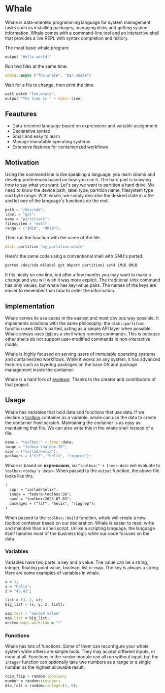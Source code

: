 # Whale

Whale is data-oriented programming language for system management tasks such as
installing packages, managing disks and getting system information. Whale comes
with a command-line tool and an interactive shell that provides a live REPL with
syntax completion and history.

The most basic whale program:

```rust
output "Hello world!"
```

Run two files at the same time:

```rust
whale::async ("foo.whale", "bar.whale")
```

Wait for a file to change, then print the time:

```rust
wait watch "foo.whale";
output "The time is " + date::time;
```

## Feautures

- Data-oriented language based on expressions and variable assignment
- Declarative syntax
- Small and easy to learn
- Manage immutable operating systems
- Extensive features for containerized workflows

## Motivation

Using the command line is like speaking a language: you learn idioms and develop
preferences based on how you use it. The hard part is knowing *how* to say
what you want. Let's say we want to partition a hard drive. We need to know
the device path, label type, partition name, filesystem type and byte range.
With whale, we simply describe the desired state in a file and let one of the
language's functions do the rest.

```rust
path = "/dev/sda";
label = "gpt";
name = "partition1";
filesystem = "ext4";
range = ("1Mib", "8MiB");
```

Then run the function with the name of the file.

```rust
disk::partition "my_partition.whale"
```

Here's the same code using a conventional shell with GNU's parted.

```sh
parted /dev/sda mklabel gpt mkpart partition1 ext4 1MiB 8MiB 
```

It fits nicely on one line, but after a few months you may want to make a change
and you will wish it was more explicit. The traditional Unix command has only
values, but whale has key-value pairs. The names of the keys are easier to
remember than how to order the information.

## Implementation

Whale serves its use cases in the easiest and most obvious way possible. It
implements solutions with the same philosophy: the `disk::partition` function
uses GNU's parted, acting as a simple API layer when possible. Whale always uses
[fish] as a shell when running commands. This is because other shells do not
support user-modified commands in non-interactive mode.

Whale is highly focused on serving users of immutable operating systems and
containerized workflows. While it works an any system, it has advanced features
such as layering packages on the base OS and package management inside the
container.

Whale is a hard fork of [evalexpr]. Thanks to the creator and contributors of
that project.

## Usage

Whale has variables that hold data and functions that use data. If we declare
a [toolbox] container as a variable, whale can use the data to create the
container from scratch. Maintaining the container is as easy as maintaining that
file. We can also write this in the whale shell instead of a file.

```rust
name = "toolbox:" + time::date;
image = "fedora-toolbox:38";
copr = ("varlad/helix");
packages = ("fzf", "helix", "ripgrep");
```

Whale is based on **expressions**, so `"toolbox:" + time::date` will evaluate to
`toolbox:<today's date>`. When passed to the `output` function, the above file
looks like this.

```txt
(
  copr = "varlad/helix";
  image = "fedora-toolbox:38"; 
  name = "toolbox:2023-07-03"; 
  packages = ("fzf", "helix", "ripgrep");
)
```

When passed to the `toolbox::build` function, whale will create a new toolbox
container based on our declaration. Whale is easier to read, write and maintain
than a shell script. Unlike a scripting language, the language itself handles
most of the business logic while our code focuses on the data.

### Variables

Variables have two parts: a key and a value. The value can be a string, integer,
floating point value, boolean, list or map. The key is always a string. Here are
some examples of variables in whale.

```ruby
x = 1;
y = "hello";
z = "42.42";

list = (3, 2, x);
big_list = (x, y, z, list);

map.text = "nested value"
map.list = big_list;
nested.maps.work.too = "!"
```

### Functions

Whale has lots of functions. Some of them can reconfigure your whole system
while others are simple tools. They may accept different inputs, or none at all.
Functions in the `random` module can all run without input, but the `integer`
function can optionally take two numbers as a range or a single number as the
highest allowable result.

```ruby
coin_flip = random::boolean;
number = random::integer;
die_roll = random::integer(1, 6);
```

[evalexpr]: https://github.com/ISibboI/evalexpr
[toolbox]: https://containertoolbx.org
[fish]: https://fishshell.com
